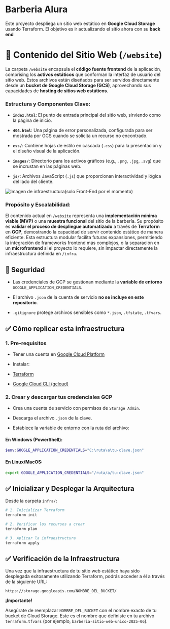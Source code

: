 # Barberia Alura

Este proyecto despliega un sitio web estático en **Google Cloud Storage** usando Terraform.
El objetivo es ir actualizando el sitio ahora con su **back end**

# 📂 Contenido del Sitio Web (`/website`)

La carpeta `/website` encapsula el **código fuente frontend** de la aplicación, comprising los **activos estáticos** que conforman la interfaz de usuario del sitio web. Estos archivos están diseñados para ser servidos directamente desde un **bucket de Google Cloud Storage (GCS)**, aprovechando sus capacidades de **hosting de sitios web estáticos**.

### Estructura y Componentes Clave:

-   **`index.html`**: El punto de entrada principal del sitio web, sirviendo como la página de inicio.
    
-   **`404.html`**: Una página de error personalizada, configurada para ser mostrada por GCS cuando se solicita un recurso no encontrado.
    
-   **`css/`**: Contiene hojas de estilo en cascada (`.css`) para la presentación y el diseño visual de la aplicación.
    
-   **`images/`**: Directorio para los activos gráficos (e.g., `.png`, `.jpg`, `.svg`) que se incrustan en las páginas web.
    
-   **`js/`**: Archivos JavaScript (`.js`) que proporcionan interactividad y lógica del lado del cliente.

![Imagen de infraestructura(solo Front-End por el momento)](https://imgur.com/a/nI0ZwIB)

### Propósito y Escalabilidad:

El contenido actual en `/website` representa una **implementación mínima viable (MVP)** o una **muestra funcional** del sitio de la barbería. Su propósito es **validar el proceso de despliegue automatizado** a través de **Terraform** en **GCP**, demostrando la capacidad de servir contenido estático de manera eficiente. Esta estructura modular facilita futuras expansiones, permitiendo la integración de frameworks frontend más complejos, o la separación en un **microfrontend** si el proyecto lo requiere, sin impactar directamente la infraestructura definida en `/infra`.

## 🔐 Seguridad

  

- Las credenciales de GCP se gestionan mediante la **variable de entorno** `GOOGLE_APPLICATION_CREDENTIALS`.

- El archivo `.json` de la cuenta de servicio **no se incluye en este repositorio**.

- `.gitignore` protege archivos sensibles como `*.json`, `.tfstate`, `.tfvars`.

  

## ✅ Cómo replicar esta infraestructura

  

### 1. Pre-requisitos

  

- Tener una cuenta en [Google Cloud Platform](https://cloud.google.com/)

- Instalar:

- [Terraform](https://developer.hashicorp.com/terraform/downloads)

- [Google Cloud CLI (gcloud)](https://cloud.google.com/sdk/docs/install)

  

### 2. Crear y descargar tus credenciales GCP

  

- Crea una cuenta de servicio con permisos de `Storage Admin`.

- Descarga el archivo `.json` de la clave.

- Establece la variable de entorno con la ruta del archivo:

#### En Windows (PowerShell):

```powershell
$env:GOOGLE_APPLICATION_CREDENTIALS="C:\ruta\a\tu-clave.json"

```

#### En Linux/MacOS:

```bash
export GOOGLE_APPLICATION_CREDENTIALS="/ruta/a/tu-clave.json"

```
## ✅ Inicializar y Desplegar la Arquitectura

Desde la carpeta `infra/`:

```bash
# 1. Inicializar Terraform
terraform init

# 2. Verificar los recursos a crear
terraform plan

# 3. Aplicar la infraestructura
terraform apply

```

## ✅ Verificación de la Infraestructura

Una vez que la infraestructura de tu sitio web estático haya sido desplegada exitosamente utilizando Terraform, podrás acceder a él a través de la siguiente URL:

```
https://storage.googleapis.com/NOMBRE_DEL_BUCKET/

```

**¡Importante!**

Asegúrate de reemplazar `NOMBRE_DEL_BUCKET` con el nombre exacto de tu bucket de Cloud Storage. Este es el nombre que definiste en tu archivo `terraform.tfvars` (por ejemplo, `barberia-sitio-web-unico-2025-06`).
